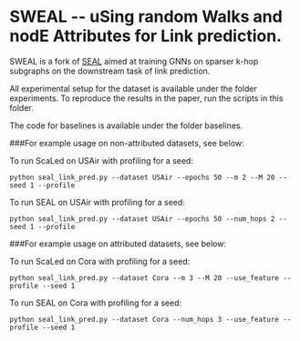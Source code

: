 SWEAL -- uSing random Walks and nodE Attributes for Link prediction.
===============================================================================

SWEAL is a fork of [SEAL](SEAL-OGB) aimed at training GNNs on sparser k-hop subgraphs on the downstream task of link prediction.

All experimental setup for the dataset is available under the folder experiments. To reproduce the results in the paper, run the scripts in this folder.

The code for baselines is available under the folder baselines.

###For example usage on non-attributed datasets, see below:


To run ScaLed on USAir with profiling for a seed:
```
python seal_link_pred.py --dataset USAir --epochs 50 --m 2 --M 20 --seed 1 --profile
 ```

To run SEAL on USAir with profiling for a seed:
```
python seal_link_pred.py --dataset USAir --epochs 50 --num_hops 2 --seed 1 --profile
 ```

###For example usage on attributed datasets, see below:


To run ScaLed on Cora with profiling for a seed:
```
python seal_link_pred.py --dataset Cora --m 3 --M 20 --use_feature --profile --seed 1
 ```

To run SEAL on Cora with profiling for a seed:
```
python seal_link_pred.py --dataset Cora --num_hops 3 --use_feature --profile --seed 1
 ```

